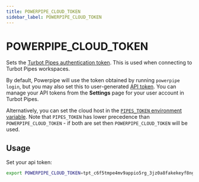 ```yaml
---
title: POWERPIPE_CLOUD_TOKEN
sidebar_label: POWERPIPE_CLOUD_TOKEN
---
```



# POWERPIPE_CLOUD_TOKEN
Sets the [Turbot Pipes authentication token](https://turbot.com/pipes/docs/da-settings#tokens). This is used when connecting to Turbot Pipes workspaces.  

By default, Powerpipe will use the token obtained by running `powerpipe login`, but you may also set this to user-generated [API token](https://turbot.com/pipes/docs/da-settings#tokens).  You can manage your API tokens from the **Settings** page for your user account in Turbot Pipes.

Alternatively, you can set the cloud host in the [`PIPES_TOKEN` environment variable](/docs/reference/env-vars/pipes_token). Note that `PIPES_TOKEN` has lower precedence than `POWERPIPE_CLOUD_TOKEN` - if both are set then `POWERPIPE_CLOUD_TOKEN` will be used.


## Usage 
Set your api token:
```bash
export POWERPIPE_CLOUD_TOKEN=tpt_c6f5tmpe4mv9appio5rg_3jz0a8fakekeyf8ng72qr646
```
